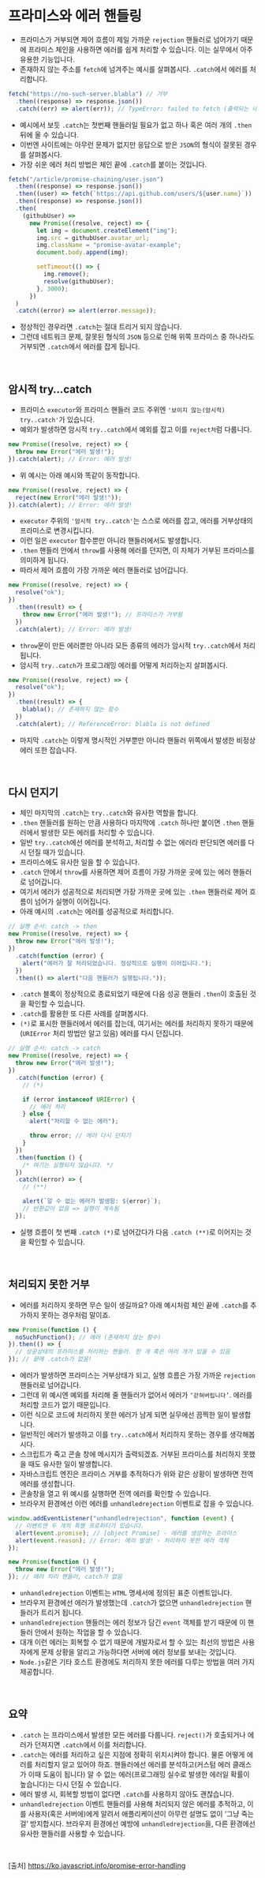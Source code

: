# 프라미스와 에러 핸들링

- 프라미스가 거부되면 제어 흐름이 제일 가까운 `rejection` 핸들러로 넘어가기 때문에 프라미스 체인을 사용하면 에러를 쉽게 처리할 수 있습니다. 이는 실무에서 아주 유용한 기능입니다.
- 존재하지 않는 주소를 `fetch`에 넘겨주는 예시를 살펴봅시다. `.catch`에서 에러를 처리합니다.

```js
fetch("https://no-such-server.blabla") // 거부
  .then((response) => response.json())
  .catch((err) => alert(err)); // TypeError: failed to fetch (출력되는 내용은 다를 수 있음)
```

- 예시에서 보듯 `.catch`는 첫번째 핸들러일 필요가 없고 하나 혹은 여러 개의 `.then` 뒤에 올 수 있습니다.
- 이번엔 사이트에는 아무런 문제가 없지만 응답으로 받은 `JSON`의 형식이 잘못된 경우를 살펴봅시다.
- 가장 쉬운 에러 처리 방법은 체인 끝에 `.catch`를 붙이는 것입니다.

```js
fetch("/article/promise-chaining/user.json")
  .then((response) => response.json())
  .then((user) => fetch(`https://api.github.com/users/${user.name}`))
  .then((response) => response.json())
  .then(
    (githubUser) =>
      new Promise((resolve, reject) => {
        let img = document.createElement("img");
        img.src = githubUser.avatar_url;
        img.className = "promise-avatar-example";
        document.body.append(img);

        setTimeout(() => {
          img.remove();
          resolve(githubUser);
        }, 3000);
      })
  )
  .catch((error) => alert(error.message));
```

- 정상적인 경우라면 `.catch`는 절대 트리거 되지 않습니다.
- 그런데 네트워크 문제, 잘못된 형식의 `JSON` 등으로 인해 위쪽 프라미스 중 하나라도 거부되면 `.catch`에서 에러를 잡게 됩니다.

<br>

## 암시적 try…catch

- 프라미스 `executor`와 프라미스 핸들러 코드 주위엔 `'보이지 않는(암시적) try..catch'`가 있습니다.
- 예외가 발생하면 암시적 `try..catch`에서 예외를 잡고 이를 `reject처`럼 다룹니다.

```js
new Promise((resolve, reject) => {
  throw new Error("에러 발생!");
}).catch(alert); // Error: 에러 발생!
```

- 위 예시는 아래 예시와 똑같이 동작합니다.

```js
new Promise((resolve, reject) => {
  reject(new Error("에러 발생!"));
}).catch(alert); // Error: 에러 발생!
```

- `executor` 주위의 `'암시적 try..catch'`는 스스로 에러를 잡고, 에러를 거부상태의 프라미스로 변경시킵니다.
- 이런 일은 `executor` 함수뿐만 아니라 핸들러에서도 발생합니다.
- `.then` 핸들러 안에서 `throw`를 사용해 에러를 던지면, 이 자체가 거부된 프라미스를 의미하게 됩니다.
- 따라서 제어 흐름이 가장 가까운 에러 핸들러로 넘어갑니다.

```js
new Promise((resolve, reject) => {
  resolve("ok");
})
  .then((result) => {
    throw new Error("에러 발생!"); // 프라미스가 거부됨
  })
  .catch(alert); // Error: 에러 발생!
```

- `throw`문이 만든 에러뿐만 아니라 모든 종류의 에러가 암시적 `try..catch`에서 처리됩니다.
- 암시적 `try..catch`가 프로그래밍 에러를 어떻게 처리하는지 살펴봅시다.

```js
new Promise((resolve, reject) => {
  resolve("ok");
})
  .then((result) => {
    blabla(); // 존재하지 않는 함수
  })
  .catch(alert); // ReferenceError: blabla is not defined
```

- 마지막 `.catch`는 이렇게 명시적인 거부뿐만 아니라 핸들러 위쪽에서 발생한 비정상 에러 또한 잡습니다.

<br>

## 다시 던지기

- 체인 마지막의 `.catch`는 `try..catch`와 유사한 역할을 합니다.
- `.then` 핸들러를 원하는 만큼 사용하다 마지막에 `.catch` 하나만 붙이면 `.then` 핸들러에서 발생한 모든 에러를 처리할 수 있습니다.
- 일반 `try..catch`에선 에러를 분석하고, 처리할 수 없는 에러라 판단되면 에러를 다시 던질 때가 있습니다.
- 프라미스에도 유사한 일을 할 수 있습니다.
- `.catch` 안에서 `throw`를 사용하면 제어 흐름이 가장 가까운 곳에 있는 에러 핸들러로 넘어갑니다.
- 여기서 에러가 성공적으로 처리되면 가장 가까운 곳에 있는 `.then` 핸들러로 제어 흐름이 넘어가 실행이 이어집니다.
- 아래 예시의 `.catch`는 에러를 성공적으로 처리합니다.

```js
// 실행 순서: catch -> then
new Promise((resolve, reject) => {
  throw new Error("에러 발생!");
})
  .catch(function (error) {
    alert("에러가 잘 처리되었습니다. 정상적으로 실행이 이어집니다.");
  })
  .then(() => alert("다음 핸들러가 실행됩니다."));
```

- `.catch` 블록이 정상적으로 종료되었기 때문에 다음 성공 핸들러 `.then`이 호출된 것을 확인할 수 있습니다.
- `.catch`를 활용한 또 다른 사례를 살펴봅시다.
- `(*)`로 표시한 핸들러에서 에러를 잡는데, 여기서는 에러를 처리하지 못하기 때문에(`URIError` 처리 방법만 알고 있음) 에러를 다시 던집니다.

```js
// 실행 순서: catch -> catch
new Promise((resolve, reject) => {
  throw new Error("에러 발생!");
})
  .catch(function (error) {
    // (*)

    if (error instanceof URIError) {
      // 에러 처리
    } else {
      alert("처리할 수 없는 에러");

      throw error; // 에러 다시 던지기
    }
  })
  .then(function () {
    /* 여기는 실행되지 않습니다. */
  })
  .catch((error) => {
    // (**)

    alert(`알 수 없는 에러가 발생함: ${error}`);
    // 반환값이 없음 => 실행이 계속됨
  });
```

- 실행 흐름이 첫 번째 `.catch (*)`로 넘어갔다가 다음 `.catch (**)`로 이어지는 것을 확인할 수 있습니다.

<br>

## 처리되지 못한 거부

- 에러를 처리하지 못하면 무슨 일이 생길까요? 아래 예시처럼 체인 끝에 `.catch`를 추가하지 못하는 경우처럼 말이죠.

```js
new Promise(function () {
  noSuchFunction(); // 에러 (존재하지 않는 함수)
}).then(() => {
  // 성공상태의 프라미스를 처리하는 핸들러. 한 개 혹은 여러 개가 있을 수 있음
}); // 끝에 .catch가 없음!
```

- 에러가 발생하면 프라미스는 거부상태가 되고, 실행 흐름은 가장 가까운 `rejection` 핸들러로 넘어갑니다.
- 그런데 위 예시엔 예외를 처리해 줄 핸들러가 없어서 에러가 `‘갇혀버립니다’`. 에러를 처리할 코드가 없기 때문입니다.
- 이런 식으로 코드에 처리하지 못한 에러가 남게 되면 실무에선 끔찍한 일이 발생합니다.
- 일반적인 에러가 발생하고 이를 `try..catch`에서 처리하지 못하는 경우를 생각해봅시다.
- 스크립트가 죽고 콘솔 창에 메시지가 출력되겠죠. 거부된 프라미스를 처리하지 못했을 때도 유사한 일이 발생합니다.
- 자바스크립트 엔진은 프라미스 거부를 추적하다가 위와 같은 상황이 발생하면 전역 에러를 생성합니다.
- 콘솔창을 열고 위 예시를 실행하면 전역 에러를 확인할 수 있습니다.
- 브라우저 환경에선 이런 에러를 `unhandledrejection` 이벤트로 잡을 수 있습니다.

```js
window.addEventListener("unhandledrejection", function (event) {
  // 이벤트엔 두 개의 특별 프로퍼티가 있습니다.
  alert(event.promise); // [object Promise] - 에러를 생성하는 프라미스
  alert(event.reason); // Error: 에러 발생! - 처리하지 못한 에러 객체
});

new Promise(function () {
  throw new Error("에러 발생!");
}); // 에러 처리 핸들러, catch가 없음
```

- `unhandledrejection` 이벤트는 `HTML` 명세서에 정의된 표준 이벤트입니다.
- 브라우저 환경에선 에러가 발생했는데 `.catch`가 없으면 `unhandledrejection` 핸들러가 트리거 됩니다.
- `unhandledrejection` 핸들러는 에러 정보가 담긴 `event` 객체를 받기 때문에 이 핸들러 안에서 원하는 작업을 할 수 있습니다.
- 대개 이런 에러는 회복할 수 없기 때문에 개발자로서 할 수 있는 최선의 방법은 사용자에게 문제 상황을 알리고 가능하다면 서버에 에러 정보를 보내는 것입니다.
- `Node.js`같은 기타 호스트 환경에도 처리하지 못한 에러를 다루는 방법을 여러 가지 제공합니다.

<br>

## 요약

- `.catch` 는 프라미스에서 발생한 모든 에러를 다룹니다. `reject()`가 호출되거나 에러가 던져지면 `.catch`에서 이를 처리합니다.
- `.catch`는 에러를 처리하고 싶은 지점에 정확히 위치시켜야 합니다. 물론 어떻게 에러를 처리할지 알고 있어야 하죠. 핸들러에선 에러를 분석하고(커스텀 에러 클래스가 이때 도움이 됩니다) 알 수 없는 에러(프로그래밍 실수로 발생한 에러일 확률이 높습니다)는 다시 던질 수 있습니다.
- 에러 발생 시, 회복할 방법이 없다면 `.catch`를 사용하지 않아도 괜찮습니다.
- `unhandledrejection` 이벤트 핸들러를 사용해 처리되지 않은 에러를 추적하고, 이를 사용자(혹은 서버에)에게 알려서 애플리케이션이 아무런 설명도 없이 ‘그냥 죽는걸’ 방지합시다. 브라우저 환경에선 예방에 `unhandledrejection`을, 다른 환경에선 유사한 핸들러를 사용할 수 있습니다.

<br>

[출처]
https://ko.javascript.info/promise-error-handling
